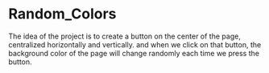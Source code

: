 # Random_Colors



The idea of the project is to create a button on the center of the page, centralized horizontally and vertically.
and when we click on that button, the background color of the page will change randomly each time we press the button.

